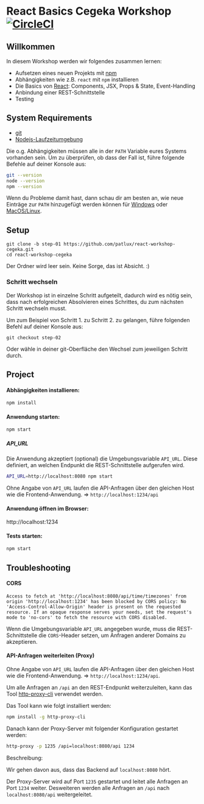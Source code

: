 # React Basics Cegeka Workshop [![CircleCI](https://circleci.com/gh/patlux/react-workshop-cegeka.svg?style=svg&circle-token=26dad7dcf2b6ed73116c4a6cb9b1ba7980607e5f)](https://circleci.com/gh/patlux/react-workshop-cegeka)

## Willkommen

In diesem Workshop werden wir folgendes zusammen lernen:

- Aufsetzen eines neuen Projekts mit [npm](https://www.npmjs.com/)
- Abhängigkeiten wie z.B. `react` mit `npm` installieren
- Die Basics von [React](https://reactjs.org/): Components, JSX, Props & State, Event-Handling
- Anbindung einer REST-Schnittstelle
- Testing

## System Requirements

- [git](https://git-scm.com/)
- [Nodejs-Laufzeitumgebung](https://nodejs.org/)

Die o.g. Abhängigkeiten müssen alle in der `PATH` Variable eures Systems vorhanden sein.
Um zu überprüfen, ob dass der Fall ist, führe folgende Befehle auf deiner Konsole aus:

```bash
git --version
node --version
npm --version
```

Wenn du Probleme damit hast, dann schau dir am besten an, wie neue Einträge zur `PATH` hinzugefügt werden können für [Windows](https://www.howtogeek.com/118594/how-to-edit-your-system-path-for-easy-command-line-access/) oder [MacOS/Linux](http://stackoverflow.com/a/24322978/971592).

## Setup

```
git clone -b step-01 https://github.com/patlux/react-workshop-cegeka.git
cd react-workshop-cegeka
```

Der Ordner wird leer sein. Keine Sorge, das ist Absicht. :)

### Schritt wechseln

Der Workshop ist in einzelne Schritt aufgeteilt, dadurch wird es nötig sein, dass nach erfolgreichen Absolvieren eines Schrittes, du zum nächsten Schritt wechseln musst.

Um zum Beispiel von Schritt 1. zu Schritt 2. zu gelangen, führe folgenden Befehl auf deiner Konsole aus:

```
git checkout step-02
```

Oder wähle in deiner git-Oberfläche den Wechsel zum jeweiligen Schritt durch.

## Project

#### Abhängigkeiten installieren:

```bash
npm install
```

#### Anwendung starten:

```bash
npm start
```

##### API_URL

Die Anwendung akzeptiert (optional) die Umgebungsvariable `API_URL`. Diese definiert, an welchen Endpunkt die REST-Schnittstelle aufgerufen wird.

```bash
API_URL=http://localhost:8080 npm start
```

Ohne Angabe von `API_URL` laufen die API-Anfragen über den gleichen Host wie die Frontend-Anwendung. => `http://localhost:1234/api`

#### Anwendung öffnen im Browser:

http://localhost:1234

#### Tests starten:

```bash
npm start
```

## Troubleshooting

#### CORS

```
Access to fetch at 'http://localhost:8080/api/time/timezones' from origin 'http://localhost:1234' has been blocked by CORS policy: No 'Access-Control-Allow-Origin' header is present on the requested resource. If an opaque response serves your needs, set the request's mode to 'no-cors' to fetch the resource with CORS disabled.
```

Wenn die Umgebungsvariable `API_URL` angegeben wurde, muss die REST-Schnittstelle die `CORS`-Header setzen, um Anfragen anderer Domains zu akzeptieren.


#### API-Anfragen weiterleiten (Proxy)

Ohne Angabe von `API_URL` laufen die API-Anfragen über den gleichen Host wie die Frontend-Anwendung. => `http://localhost:1234/api`.

Um alle Anfragen an `/api` an den REST-Endpunkt weiterzuleiten, kann das Tool [http-proxy-cli](https://github.com/foss-haas/http-proxy-cli) verwendet werden.

Das Tool kann wie folgt installiert werden:

```bash
npm install -g http-proxy-cli
```

Danach kann der Proxy-Server mit folgender Konfiguration gestartet werden:

```bash
http-proxy -p 1235 /api=localhost:8080/api 1234
```

Beschreibung:

Wir gehen davon aus, dass das Backend auf `localhost:8080` hört.

Der Proxy-Server wird auf Port `1235` gestartet und leitet alle Anfragen an Port `1234` weiter.
Desweiteren werden alle Anfragen an `/api` nach `localhost:8080/api` weitergeleitet.
